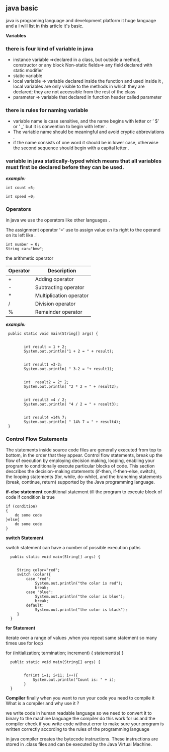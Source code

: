 ## java basic 

java is programing language and development platform it huge language and a i will list in this article it's basic.

**Variables** 

### there is four kind of variable in java 

- instance variable =>declared in a class, but outside a method, constructor or any block Non-static fields=> any field declared with static modifier 
- static variable 
- local variable => variable declared inside the function and used inside it , local variables are only visible to the methods in which they are declared; they are not accessible from the rest of the class
- parameter => variable that declared in function header called parameter 

### there is rules for naming variable  
- variable name is case sensitive, and the name begins with letter or ’ $’ or ’ _’ but it is convention to begin with letter .
- The variable name should be meaningful and avoid cryptic abbreviations .
- if the name consists of one word it should be in lower case, otherwise the second sequence should begin with a capital letter  .

### variable in java statically-typed which means that all variables must first be declared before they can be used.

***example:*** 
```
int count =5;

int speed =0;
```
### Operators
in java we use the operators like other languages .

The assignment operator ‘=’ use to assign value on its right to the operand on its left like .
```
int number = 0;
String car="bmw";
```

the arithmetic operator 

| Operator     | Description|
| -----------  | ----------- |
| +            |   Adding operator |
| -            |         Subtracting operator     |
| *            |     Multiplication operator        |
| /            |    Division operator         |
| %            |     Remainder operator        |

***example:*** 
```
 public static void main(String[] args) {


        int result = 1 + 2;
        System.out.println("1 + 2 = " + result);


        int result1 =3-2;
        System.out.println( " 3-2 = "+ result1);


        int  result2 = 2* 2;
        System.out.println( "2 * 2 = " + result2);


        int result3 =4 / 2;
        System.out.println( "4 / 2 = " + result3);


        int result4 =14% 7;
        System.out.println( " 14% 7 = " + result4);
 }
```

### Control Flow Statements

The statements inside source code files are generally executed from top to bottom, in the order that they appear. Control flow statements, break up the flow of execution by employing decision making, looping, enabling your program to conditionally execute particular blocks of code. This section describes the decision-making statements (if-then, if-then-else, switch), the looping statements (for, while, do-while), and the branching statements (break, continue, return) supported by the Java programming language.

**if-else statement**
conditional statement till the program to execute block of code if condition is true 

```
if (condition)
{
    do some code 
}else{
    do some code 
}
```

**switch Statement**

switch statement can have a number of possible execution paths

```
  public static void main(String[] args) {


     String color="red";
     switch (color){
         case "red":
             System.out.println("the color is red");
             break;
         case "blue":
             System.out.println("the color is blue");
             break;
         default:
             System.out.println("the color is black");
     }
  }
```

**for Statement**

iterate over a range of values ,when you repeat same statement so many times use for loop 

for (initialization; termination; increment) {
   statement(s)
}

```
  public static void main(String[] args) {


        for(int i=1; i<11; i++){
            System.out.println("Count is: " + i);
        }
  }
```
**Compiler**
finally when you want to run your code you need to compile it 
What is a compiler and why use it ?

we write code in human readable language so we need to convert it to binary to the machine language 
the compiler do this work for us 
and the compiler check if you write code without error 
to make sure your program is written correctly according to the rules of the programming language

 in java compiler creates the bytecode instructions. These instructions are stored in .class files and can be executed by the Java Virtual Machine.

